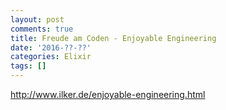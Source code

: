```yaml
---
layout: post
comments: true
title: Freude am Coden - Enjoyable Engineering
date: '2016-??-??'
categories: Elixir
tags: []
---
```


http://www.ilker.de/enjoyable-engineering.html
